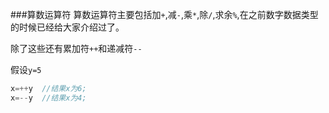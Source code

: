 ###算数运算符
算数运算符主要包括加`+`,减`-`,乘`*`,除`/`,求余`%`,在之前数字数据类型的时候已经给大家介绍过了。

除了这些还有累加符`++`和递减符`--`

假设`y=5`
```js
x=++y  //结果x为6;
x=--y  //结果x为4;
```
